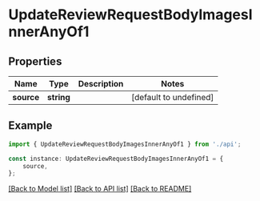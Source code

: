 # UpdateReviewRequestBodyImagesInnerAnyOf1


## Properties

Name | Type | Description | Notes
------------ | ------------- | ------------- | -------------
**source** | **string** |  | [default to undefined]

## Example

```typescript
import { UpdateReviewRequestBodyImagesInnerAnyOf1 } from './api';

const instance: UpdateReviewRequestBodyImagesInnerAnyOf1 = {
    source,
};
```

[[Back to Model list]](../README.md#documentation-for-models) [[Back to API list]](../README.md#documentation-for-api-endpoints) [[Back to README]](../README.md)
